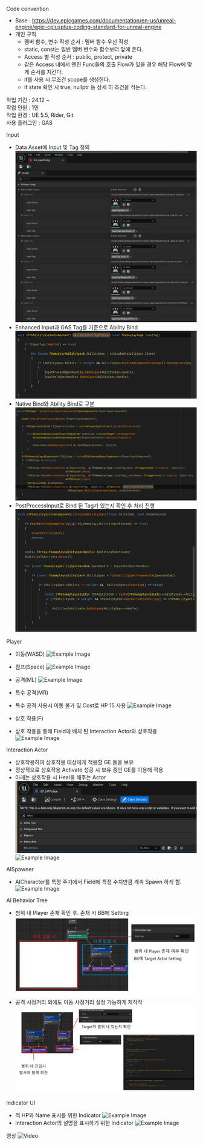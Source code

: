 Code convention
- Base : https://dev.epicgames.com/documentation/en-us/unreal-engine/epic-cplusplus-coding-standard-for-unreal-engine
- 개인 규칙
  - 멤버 함수, 변수 작성 순서 : 멤버 함수 우선 작성
  - static, const는 일반 멤버 변수와 함수보더 앞에 온다.
  - Access 별 작성 순서 : public, protect, private
  - 같은 Access 내에서 엔진 Func들의 호출 Flow가 있을 경우 해당 Flow에 맞게 순서를 지킨다.
  - if를 사용 시 무조건 scope를 생성한다.
  - if state 확인 시 true, nullptr 등 상세 히 조건을 적는다.

작업 기간 : 24.12 ~  
작업 인원 : 1인  
작업 환경 : UE 5.5, Rider, Git  
사용 플러그인 : GAS  



Input
- Data Asset에 Input 및 Tag 정의
![Example Image](./ReadMeResource/InputConfig.png)
- Enhanced Input과 GAS Tag를 기준으로 Ability Bind
![Example Image](./ReadMeResource/Input%20Tag%20Press.png)
- Native Bind와 Ability Bind로 구분
![Example Image](./ReadMeResource/Player%20Input%20Bind%20With%20Tag.png)
- PostProcessInput로 Bind 된 Tag가 있는지 확인 후 처리 진행
![Example Image](./ReadMeResource/Input%20Process.png)

Player
- 이동(WASD)
![Example Image](./ReadMeResource/WASD.gif)
- 점프(Space)
![Example Image](./ReadMeResource/Jump.gif)
- 공격(ML)
![Example Image](./ReadMeResource/Shot.gif)
- 특수 공격(MR)
- 특수 공격 사용시 이동 불가 및 Cost로 HP 15 사용
![Example Image](./ReadMeResource/SPShot.gif)

- 상호 작용(F)
- 상호 작용을 통해 Field에 배치 된 Interaction Actor와 상호작용
![Example Image](./ReadMeResource/Heal.gif)


Interaction Actor
- 상호작용하여 상호작용 대상에게 적용할 GE 들을 보유
- 정상적으로 상호작용 Activate 성공 시 보유 중인 GE를 이용해 적용
- 아래는 상호작용 시 Heal을 해주는 Actor
![Example Image](./ReadMeResource/Heal%20Interaction%20Actor.png)
![Example Image](./ReadMeResource/Heal.gif)

AISpawner
- AICharacter를 특정 주기에서 Field에 특정 수치만큼 계속 Spawn 하게 함.
![Example Image](./ReadMeResource/Spawn.gif)

AI Behavior Tree
- 범위 내 Player 존재 확인 후. 존재 시 BB에 Setting
![Example Image](./ReadMeResource/BT1.png)
- 공격 사정거리 외에도 이동 사정거리 설정 가능하게 제작작
![Example Image](./ReadMeResource/BT2.png)

Indicator UI
- 적 HP와 Name 표시를 위한 Indicator
![Example Image](./ReadMeResource/Indicator.gif)
- Interaction Actor의 설명을 표시하기 위한 Indicator
![Example Image](./ReadMeResource/Interaction%20Indicator.gif)


영상
![Video](./ReadMeResource/Total.gif)
